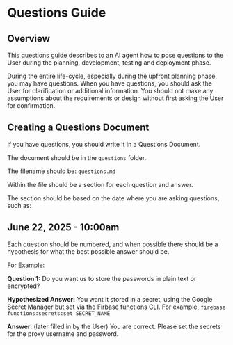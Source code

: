 # Questions Guide

## Overview
This questions guide describes to an AI agent how to pose questions to the User during the planning, development, testing and deployment phase.

During the entire life-cycle, especially during the upfront planning phase, you may have questions.  When you have questions, you should ask the User for clarification or additional information.  You should not make any assumptions about the requirements or design without first asking the User for confirmation.

## Creating a Questions Document
If you have questions, you should write it in a Questions Document.

The document should be in the `questions` folder.

The filename should be: `questions.md`

Within the file should be a section for each question and answer.

The section should be based on the date where you are asking questions, such as: 

## June 22, 2025 - 10:00am

Each question should be numbered, and when possible there should be a hypothesis for what the best possible answer should be.

For Example:

**Question 1:** Do you want us to store the passwords in plain text or encrypted?

**Hypothesized Answer:** You want it stored in a secret, using the Google Secret Manager but set via the Firbase functions CLI.  For example, `firebase functions:secrets:set SECRET_NAME`

**Answer**: (later filled in by the User) You are correct.  Please set the secrets for the proxy username and password.




